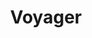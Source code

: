 ---
title: "Voyager"
summary: "Western Australian progressive metal band."
image: "voyager.jpg"
apple_music_artist_url: "https://music.apple.com/gb/artist/voyager/1436762874"
wikipedia_url: "none"
---